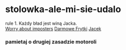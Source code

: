 # stolowka-ale-mi-sie-udalo
rule 1.
Każdy bład jest winą Jacka. <br>
<a href="https://www.youtube.com/embed/TirKBifH3Wg?si=G3aJkA5hnp-RJBZ4">Worry about imposters</a>
<a href="https://ptoszek.pl">Darmowe Frytki</a>
<a href="https://sjp.pwn.pl/slowniki/pomaca%C4%87.html">Jacek</a>
### pamietaj o drugiej zasadzie motoroli
